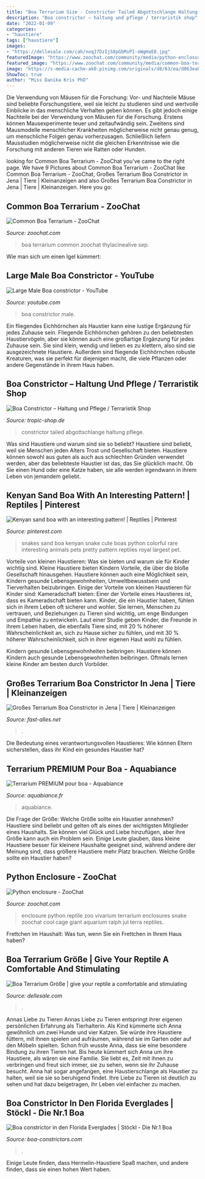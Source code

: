 ```yaml
---
title: "Boa Terrarium Size - Constrictor Tailed Abgottschlange Haltung Pflege"
description: "Boa constrictor – haltung und pflege / terraristik shop"
date: "2022-01-09"
categories:
- "haustiere"
tags: ["haustiere"]
images:
- "https://dellesale.com/cah/noqJ7DzIjS8pGbMsPI-oWgHaE8.jpg"
featuredImage: "https://www.zoochat.com/community/media/python-enclosure.230361/full?d=1374773229"
featured_image: "https://www.zoochat.com/community/media/common-boa-terrarium.417401/full?d=1537908968"
image: "https://s-media-cache-ak0.pinimg.com/originals/d8/63/ea/d863ea80bd9212667304f1631af617fc.jpg"
ShowToc: true
author: "Miss Danika Kris PhD"
---
```



Die Verwendung von Mäusen für die Forschung: Vor- und Nachteile
Mäuse sind beliebte Forschungstiere, weil sie leicht zu studieren sind und wertvolle Einblicke in das menschliche Verhalten geben können. Es gibt jedoch einige Nachteile bei der Verwendung von Mäusen für die Forschung. Erstens können Mausexperimente teuer und zeitaufwändig sein. Zweitens sind Mausmodelle menschlicher Krankheiten möglicherweise nicht genau genug, um menschliche Folgen genau vorherzusagen. Schließlich liefern Mausstudien möglicherweise nicht die gleichen Erkenntnisse wie die Forschung mit anderen Tieren wie Ratten oder Hunden.

	

		
looking for Common Boa Terrarium - ZooChat you've came to the right page. We have 9 Pictures about Common Boa Terrarium - ZooChat like Common Boa Terrarium - ZooChat, Großes Terrarium Boa Constrictor in Jena | Tiere | Kleinanzeigen and also Großes Terrarium Boa Constrictor in Jena | Tiere | Kleinanzeigen. Here you go:
		
    
## Common Boa Terrarium - ZooChat

<img loading=lazy src="https://www.zoochat.com/community/media/common-boa-terrarium.417401/full?d=1537908968" onerror="this.onerror=null;this.src='https://tse3.mm.bing.net/th?id=OIP.320wmnJONq8ea0zliBsO5wHaE8&amp;pid=15.1';" alt="Common Boa Terrarium - ZooChat">

_Source: zoochat.com_

>boa terrarium common zoochat thylacinealive sep. 

	

Wie man sich um einen Igel kümmert:

    
## Large Male Boa Constrictor - YouTube

<img loading=lazy src="http://i.ytimg.com/vi/8FjrmB99f7c/hqdefault.jpg" onerror="this.onerror=null;this.src='https://tse1.mm.bing.net/th?id=OIP.RHs6GNfHa2gwxeZaQcHQggHaFj&amp;pid=15.1';" alt="Large Male Boa constrictor - YouTube">

_Source: youtube.com_

>boa constrictor male. 

	

Ein fliegendes Eichhörnchen als Haustier kann eine lustige Ergänzung für jedes Zuhause sein.
Fliegende Eichhörnchen gehören zu den beliebtesten Haustiervögeln, aber sie können auch eine großartige Ergänzung für jedes Zuhause sein. Sie sind klein, wendig und lieben es zu klettern, also sind sie ausgezeichnete Haustiere. Außerdem sind fliegende Eichhörnchen robuste Kreaturen, was sie perfekt für diejenigen macht, die viele Pflanzen oder andere Gegenstände in ihrem Haus haben.

    
## Boa Constrictor – Haltung Und Pflege / Terraristik Shop

<img loading=lazy src="https://www.tropic-shop.de/images/content/Bilder_Artikelbeschreibungen/Boa/emperor-snake-572624_1920.jpg" onerror="this.onerror=null;this.src='https://tse1.mm.bing.net/th?id=OIP.D-hyOcn7j9KrwkjxyGeGfQHaFX&amp;pid=15.1';" alt="Boa Constrictor – Haltung und Pflege / Terraristik Shop">

_Source: tropic-shop.de_

>constrictor tailed abgottschlange haltung pflege. 

	

Was sind Haustiere und warum sind sie so beliebt?
Haustiere sind beliebt, weil sie Menschen jeden Alters Trost und Gesellschaft bieten. Haustiere können sowohl aus guten als auch aus schlechten Gründen verwendet werden, aber das beliebteste Haustier ist das, das Sie glücklich macht. Ob Sie einen Hund oder eine Katze haben, sie alle werden irgendwann in ihrem Leben von jemandem geliebt.

    
## Kenyan Sand Boa With An Interesting Pattern! | Reptiles | Pinterest

<img loading=lazy src="https://s-media-cache-ak0.pinimg.com/originals/d8/63/ea/d863ea80bd9212667304f1631af617fc.jpg" onerror="this.onerror=null;this.src='https://tse2.mm.bing.net/th?id=OIP.Iur00E2GfU758w9-s_1IyAHaJ4&amp;pid=15.1';" alt="Kenyan sand boa with an interesting pattern! | Reptiles | Pinterest">

_Source: pinterest.com_

>snakes sand boa kenyan snake cute boas python colorful rare interesting animals pets pretty pattern reptiles royal largest pet. 

	

Vorteile von kleinen Haustieren: Was sie bieten und warum sie für Kinder wichtig sind.
Kleine Haustiere bieten Kindern Vorteile, die über die bloße Gesellschaft hinausgehen. Haustiere können auch eine Möglichkeit sein, Kindern gesunde Lebensgewohnheiten, Umweltbewusstsein und Tierverhalten beizubringen. Einige der Vorteile von kleinen Haustieren für Kinder sind:
Kameradschaft bieten: Einer der Vorteile eines Haustieres ist, dass es Kameradschaft bieten kann. Kinder, die ein Haustier haben, fühlen sich in ihrem Leben oft sicherer und wohler. Sie lernen, Menschen zu vertrauen, und Beziehungen zu Tieren sind wichtig, um enge Bindungen und Empathie zu entwickeln. Laut einer Studie geben Kinder, die Freunde in ihrem Leben haben, die ebenfalls Tiere sind, mit 20 % höherer Wahrscheinlichkeit an, sich zu Hause sicher zu fühlen, und mit 30 % höherer Wahrscheinlichkeit, sich in ihrer eigenen Haut wohl zu fühlen.

Kindern gesunde Lebensgewohnheiten beibringen: Haustiere können Kindern auch gesunde Lebensgewohnheiten beibringen. Oftmals lernen kleine Kinder am besten durch Vorbilder.

    
## Großes Terrarium Boa Constrictor In Jena | Tiere | Kleinanzeigen

<img loading=lazy src="http://www.fast-alles.net/pictures/289181.jpg" onerror="this.onerror=null;this.src='https://tse1.mm.bing.net/th?id=OIP.-A-CVnbRnsssQyUeRH89kQHaFj&amp;pid=15.1';" alt="Großes Terrarium Boa Constrictor in Jena | Tiere | Kleinanzeigen">

_Source: fast-alles.net_

>. 

	

Die Bedeutung eines verantwortungsvollen Haustieres: Wie können Eltern sicherstellen, dass ihr Kind ein gesundes Haustier hat?

    
## Terrarium PREMIUM Pour Boa - Aquabiance

<img loading=lazy src="https://www.aquabiance.fr/773-large/terrarium-pour-boa.jpg" onerror="this.onerror=null;this.src='https://tse4.mm.bing.net/th?id=OIP.90gQnm_m6FrQl88UDyvlmAAAAA&amp;pid=15.1';" alt="Terrarium PREMIUM pour boa - Aquabiance">

_Source: aquabiance.fr_

>aquabiance. 

	

Die Frage der Größe: Welche Größe sollte ein Haustier annehmen?
Haustiere sind beliebt und gelten oft als eines der wichtigsten Mitglieder eines Haushalts. Sie können viel Glück und Liebe hinzufügen, aber ihre Größe kann auch ein Problem sein. Einige Leute glauben, dass kleine Haustiere besser für kleinere Haushalte geeignet sind, während andere der Meinung sind, dass größere Haustiere mehr Platz brauchen. Welche Größe sollte ein Haustier haben?

    
## Python Enclosure - ZooChat

<img loading=lazy src="https://www.zoochat.com/community/media/python-enclosure.230361/full?d=1374773229" onerror="this.onerror=null;this.src='https://tse4.mm.bing.net/th?id=OIP.V3PRErY6eysDDVM84Rx4MAHaFj&amp;pid=15.1';" alt="Python enclosure - ZooChat">

_Source: zoochat.com_

>enclosure python reptile zoo vivarium terrarium enclosures snake zoochat cool cage giant aquarium ralph jul terra reptiles. 

	

Frettchen im Haushalt: Was tun, wenn Sie ein Frettchen in Ihrem Haus haben?

    
## Boa Terrarium Größe | Give Your Reptile A Comfortable And Stimulating

<img loading=lazy src="https://dellesale.com/cah/noqJ7DzIjS8pGbMsPI-oWgHaE8.jpg" onerror="this.onerror=null;this.src='https://tse4.mm.bing.net/th?id=OIP.E-JRVvvq6tiiL0Or7P1_KgAAAA&amp;pid=15.1';" alt="Boa Terrarium Größe | give your reptile a comfortable and stimulating">

_Source: dellesale.com_

>. 

	

Annas Liebe zu Tieren
Annas Liebe zu Tieren entspringt ihrer eigenen persönlichen Erfahrung als Tierhalterin. Als Kind kümmerte sich Anna gewöhnlich um zwei Hunde und vier Katzen. Sie würde ihre Haustiere füttern, mit ihnen spielen und aufräumen, während sie im Garten oder auf den Möbeln spielten. Schon früh wusste Anna, dass sie eine besondere Bindung zu ihren Tieren hat.
Bis heute kümmert sich Anna um ihre Haustiere, als wären sie eine Familie. Sie liebt es, Zeit mit ihnen zu verbringen und freut sich immer, sie zu sehen, wenn sie ihr Zuhause besucht. Anna hat sogar angefangen, eine Haustierschlange als Haustier zu halten, weil sie sie so beruhigend findet. Ihre Liebe zu Tieren ist deutlich zu sehen und hat dazu beigetragen, ihr Leben viel einfacher zu machen.

    
## Boa Constrictor In Den Florida Everglades | Stöckl - Die Nr.1 Boa

<img loading=lazy src="http://www.boa-constrictors.com/sites/default/files/FloridaBoa.jpg" onerror="this.onerror=null;this.src='https://tse4.mm.bing.net/th?id=OIP.UMQcOVKWACTNSSjLU7i-pAHaFj&amp;pid=15.1';" alt="Boa constrictor in den Florida Everglades | Stöckl - Die Nr.1 Boa">

_Source: boa-constrictors.com_

>. 

	

Einige Leute finden, dass Hermelin-Haustiere Spaß machen, und andere finden, dass sie einen hohen Wert haben.

